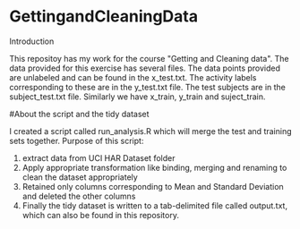# GettingandCleaningData
Introduction

This repositoy has my work for the course "Getting and Cleaning data". The data provided for this exercise has several files. The data points provided are unlabeled and can be found in the x_test.txt. The activity labels corresponding to these are in the y_test.txt file. The test subjects are in the subject_test.txt file. Similarly we have x_train, y_train and suject_train. 

#About the script and the tidy dataset

I created a script called run_analysis.R which will merge the test and training sets together. Purpose of this script:

1. extract data from UCI HAR Dataset folder 
2. Apply appropriate transformation like binding, merging and renaming to clean the dataset appropriately
3. Retained only columns corresponding to Mean and Standard Deviation and deleted the other columns
4. Finally the tidy dataset is written to a tab-delimited file called output.txt, which can also be found in this repository.
